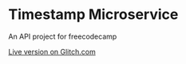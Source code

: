 Timestamp Microservice
=========================

An API project for freecodecamp

[Live version on Glitch.com](https://timestamp-jsanderson.glitch.me/)
